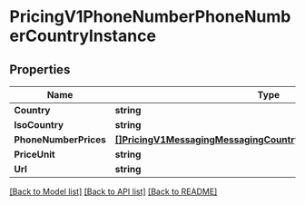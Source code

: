 # PricingV1PhoneNumberPhoneNumberCountryInstance

## Properties

Name | Type | Description | Notes
------------ | ------------- | ------------- | -------------
**Country** | **string** |  | [optional] 
**IsoCountry** | **string** |  | [optional] 
**PhoneNumberPrices** | [**[]PricingV1MessagingMessagingCountryInstanceInboundSmsPrices**](pricing_v1_messaging_messaging_country_instance_inbound_sms_prices.md) |  | [optional] 
**PriceUnit** | **string** |  | [optional] 
**Url** | **string** |  | [optional] 

[[Back to Model list]](../README.md#documentation-for-models) [[Back to API list]](../README.md#documentation-for-api-endpoints) [[Back to README]](../README.md)


